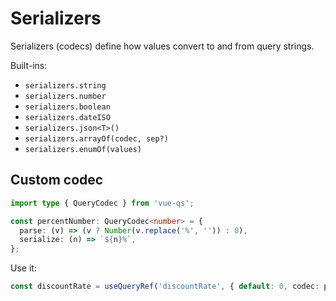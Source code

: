 # Serializers

Serializers (codecs) define how values convert to and from query strings.

Built-ins:

- `serializers.string`
- `serializers.number`
- `serializers.boolean`
- `serializers.dateISO`
- `serializers.json<T>()`
- `serializers.arrayOf(codec, sep?)`
- `serializers.enumOf(values)`

## Custom codec

```ts
import type { QueryCodec } from 'vue-qs';

const percentNumber: QueryCodec<number> = {
  parse: (v) => (v ? Number(v.replace('%', '')) : 0),
  serialize: (n) => `${n}%`,
};
```

Use it:

```ts
const discountRate = useQueryRef('discountRate', { default: 0, codec: percentNumber });
```
